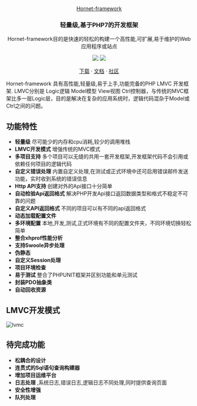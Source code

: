 
<p align="center">
	<a href="https://github.com/gopeak/hornet-framework">Hornet-framework</a>
</p>
<h3 align="center">轻量级,基于PHP7的开发框架 <!-- Serve Confidently --></h3>
<p align="center">Hornet-framework目的是快速的轻松的构建一个高性能,可扩展,易于维护的Web应用程序或站点</p>
<p align="center">
	<a href="#"><img src="https://img.shields.io/travis/mholt/caddy.svg?label=linux+build"></a>
	<a href="#"><img src="https://img.shields.io/appveyor/ci/mholt/caddy.svg?label=windows+build"></a>
	   
</p>
<p align="center">
	<a href="https://github.com/gopeak/hornet-framework/archive/master.zip">下载</a> ·
	<a href="https://github.com/gopeak/hornet-framework/wiki">文档</a> ·
	<a href="#">社区</a>
</p>

Hornet-framework 具有高性能,轻量级,易于上手,功能完备的PHP LMVC 开发框架.
LMVC分别是 Logic逻辑 Model模型 View视图 Ctrl控制器，与传统的MVC框架比多一层Logic层，目的是解决在复杂的应用系统时，逻辑代码混杂于Model或Ctrl之间的问题。 
 

## 功能特性

- **轻量级**  尽可能少的内存和cpu消耗,较少的调用堆栈 
- **LMVC开发模式**  增强传统的MVC模式
- **多项目支持** 多个项目可以无缝的共用一套开发框架,开发框架代码不会引用或依赖任何项目的逻辑代码
- **自定义错误处理** 内置自定义处理,在测试或正式环境中还可启用错误邮件发送功能，实时收到系统的错误信息
- **Http API支持** 创建对外的Api接口十分简单 
- **自动检验Api返回格式** 解决PHP开发Api接口返回数据类型和格式不稳定不可靠的问题
- **自定义API返回格式** 不同的项目可以有不同的api返回格式
- **动态加载配置文件**  
- **多环境配置** 本地,开发,测试,正式环境有不同的配置文件夹，不同环境切换轻松简单
- **整合xhprof性能分析**  
- **支持Swoole异步处理**  
- **伪静态** 
- **自定义Session处理** 
- **项目环境检查** 
- **易于测试** 整合了PHPUNIT框架并区别功能和单元测试
- **封装PDO抽象类**  
- **自动回收资源**  

## LMVC开发模式
![lvmc](http://wx.888zb.com/other/lvmc.jpg)

## 待完成功能
- **松耦合的设计**   
- **连贯式的Sql语句查询构建器**   
- **增加项目运维平台**   
- **日志处理** ,系统日志,错误日志,逻辑日志不同处理,同时提供查询页面
- **安全性增强**  
- **队列处理**  
 
